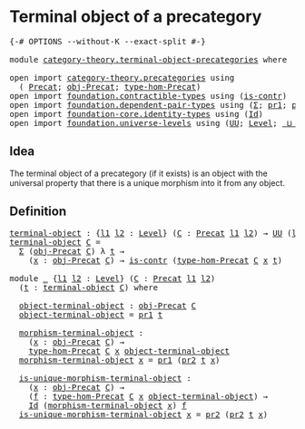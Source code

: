 # Terminal object of a precategory

<pre class="Agda"><a id="45" class="Symbol">{-#</a> <a id="49" class="Keyword">OPTIONS</a> <a id="57" class="Pragma">--without-K</a> <a id="69" class="Pragma">--exact-split</a> <a id="83" class="Symbol">#-}</a>

<a id="88" class="Keyword">module</a> <a id="95" href="category-theory.terminal-object-precategories.html" class="Module">category-theory.terminal-object-precategories</a> <a id="141" class="Keyword">where</a>

<a id="148" class="Keyword">open</a> <a id="153" class="Keyword">import</a> <a id="160" href="category-theory.precategories.html" class="Module">category-theory.precategories</a> <a id="190" class="Keyword">using</a>
  <a id="198" class="Symbol">(</a> <a id="200" href="category-theory.precategories.html#2242" class="Function">Precat</a><a id="206" class="Symbol">;</a> <a id="208" href="category-theory.precategories.html#2555" class="Function">obj-Precat</a><a id="218" class="Symbol">;</a> <a id="220" href="category-theory.precategories.html#2674" class="Function">type-hom-Precat</a><a id="235" class="Symbol">)</a>
<a id="237" class="Keyword">open</a> <a id="242" class="Keyword">import</a> <a id="249" href="foundation.contractible-types.html" class="Module">foundation.contractible-types</a> <a id="279" class="Keyword">using</a> <a id="285" class="Symbol">(</a><a id="286" href="foundation-core.contractible-types.html#925" class="Function">is-contr</a><a id="294" class="Symbol">)</a>
<a id="296" class="Keyword">open</a> <a id="301" class="Keyword">import</a> <a id="308" href="foundation.dependent-pair-types.html" class="Module">foundation.dependent-pair-types</a> <a id="340" class="Keyword">using</a> <a id="346" class="Symbol">(</a><a id="347" href="foundation-core.dependent-pair-types.html#502" class="Record">Σ</a><a id="348" class="Symbol">;</a> <a id="350" href="foundation-core.dependent-pair-types.html#592" class="Field">pr1</a><a id="353" class="Symbol">;</a> <a id="355" href="foundation-core.dependent-pair-types.html#604" class="Field">pr2</a><a id="358" class="Symbol">)</a>
<a id="360" class="Keyword">open</a> <a id="365" class="Keyword">import</a> <a id="372" href="foundation-core.identity-types.html" class="Module">foundation-core.identity-types</a> <a id="403" class="Keyword">using</a> <a id="409" class="Symbol">(</a><a id="410" href="foundation-core.identity-types.html#641" class="Datatype">Id</a><a id="412" class="Symbol">)</a>
<a id="414" class="Keyword">open</a> <a id="419" class="Keyword">import</a> <a id="426" href="foundation.universe-levels.html" class="Module">foundation.universe-levels</a> <a id="453" class="Keyword">using</a> <a id="459" class="Symbol">(</a><a id="460" href="foundation-core.universe-levels.html#222" class="Primitive">UU</a><a id="462" class="Symbol">;</a> <a id="464" href="Agda.Primitive.html#597" class="Postulate">Level</a><a id="469" class="Symbol">;</a> <a id="471" href="Agda.Primitive.html#810" class="Primitive Operator">_⊔_</a><a id="474" class="Symbol">)</a>
</pre>
## Idea

The terminal object of a precategory (if it exists) is an object with the universal property that there is a unique morphism into it from any object.

## Definition

<pre class="Agda"><a id="terminal-object"></a><a id="664" href="category-theory.terminal-object-precategories.html#664" class="Function">terminal-object</a> <a id="680" class="Symbol">:</a> <a id="682" class="Symbol">{</a><a id="683" href="category-theory.terminal-object-precategories.html#683" class="Bound">l1</a> <a id="686" href="category-theory.terminal-object-precategories.html#686" class="Bound">l2</a> <a id="689" class="Symbol">:</a> <a id="691" href="Agda.Primitive.html#597" class="Postulate">Level</a><a id="696" class="Symbol">}</a> <a id="698" class="Symbol">(</a><a id="699" href="category-theory.terminal-object-precategories.html#699" class="Bound">C</a> <a id="701" class="Symbol">:</a> <a id="703" href="category-theory.precategories.html#2242" class="Function">Precat</a> <a id="710" href="category-theory.terminal-object-precategories.html#683" class="Bound">l1</a> <a id="713" href="category-theory.terminal-object-precategories.html#686" class="Bound">l2</a><a id="715" class="Symbol">)</a> <a id="717" class="Symbol">→</a> <a id="719" href="foundation-core.universe-levels.html#222" class="Primitive">UU</a> <a id="722" class="Symbol">(</a><a id="723" href="category-theory.terminal-object-precategories.html#683" class="Bound">l1</a> <a id="726" href="Agda.Primitive.html#810" class="Primitive Operator">⊔</a> <a id="728" href="category-theory.terminal-object-precategories.html#686" class="Bound">l2</a><a id="730" class="Symbol">)</a>
<a id="732" href="category-theory.terminal-object-precategories.html#664" class="Function">terminal-object</a> <a id="748" href="category-theory.terminal-object-precategories.html#748" class="Bound">C</a> <a id="750" class="Symbol">=</a>
  <a id="754" href="foundation-core.dependent-pair-types.html#502" class="Record">Σ</a> <a id="756" class="Symbol">(</a><a id="757" href="category-theory.precategories.html#2555" class="Function">obj-Precat</a> <a id="768" href="category-theory.terminal-object-precategories.html#748" class="Bound">C</a><a id="769" class="Symbol">)</a> <a id="771" class="Symbol">λ</a> <a id="773" href="category-theory.terminal-object-precategories.html#773" class="Bound">t</a> <a id="775" class="Symbol">→</a>
    <a id="781" class="Symbol">(</a><a id="782" href="category-theory.terminal-object-precategories.html#782" class="Bound">x</a> <a id="784" class="Symbol">:</a> <a id="786" href="category-theory.precategories.html#2555" class="Function">obj-Precat</a> <a id="797" href="category-theory.terminal-object-precategories.html#748" class="Bound">C</a><a id="798" class="Symbol">)</a> <a id="800" class="Symbol">→</a> <a id="802" href="foundation-core.contractible-types.html#925" class="Function">is-contr</a> <a id="811" class="Symbol">(</a><a id="812" href="category-theory.precategories.html#2674" class="Function">type-hom-Precat</a> <a id="828" href="category-theory.terminal-object-precategories.html#748" class="Bound">C</a> <a id="830" href="category-theory.terminal-object-precategories.html#782" class="Bound">x</a> <a id="832" href="category-theory.terminal-object-precategories.html#773" class="Bound">t</a><a id="833" class="Symbol">)</a>

<a id="836" class="Keyword">module</a> <a id="843" href="category-theory.terminal-object-precategories.html#843" class="Module">_</a> <a id="845" class="Symbol">{</a><a id="846" href="category-theory.terminal-object-precategories.html#846" class="Bound">l1</a> <a id="849" href="category-theory.terminal-object-precategories.html#849" class="Bound">l2</a> <a id="852" class="Symbol">:</a> <a id="854" href="Agda.Primitive.html#597" class="Postulate">Level</a><a id="859" class="Symbol">}</a> <a id="861" class="Symbol">(</a><a id="862" href="category-theory.terminal-object-precategories.html#862" class="Bound">C</a> <a id="864" class="Symbol">:</a> <a id="866" href="category-theory.precategories.html#2242" class="Function">Precat</a> <a id="873" href="category-theory.terminal-object-precategories.html#846" class="Bound">l1</a> <a id="876" href="category-theory.terminal-object-precategories.html#849" class="Bound">l2</a><a id="878" class="Symbol">)</a>
  <a id="882" class="Symbol">(</a><a id="883" href="category-theory.terminal-object-precategories.html#883" class="Bound">t</a> <a id="885" class="Symbol">:</a> <a id="887" href="category-theory.terminal-object-precategories.html#664" class="Function">terminal-object</a> <a id="903" href="category-theory.terminal-object-precategories.html#862" class="Bound">C</a><a id="904" class="Symbol">)</a> <a id="906" class="Keyword">where</a>

  <a id="915" href="category-theory.terminal-object-precategories.html#915" class="Function">object-terminal-object</a> <a id="938" class="Symbol">:</a> <a id="940" href="category-theory.precategories.html#2555" class="Function">obj-Precat</a> <a id="951" href="category-theory.terminal-object-precategories.html#862" class="Bound">C</a>
  <a id="955" href="category-theory.terminal-object-precategories.html#915" class="Function">object-terminal-object</a> <a id="978" class="Symbol">=</a> <a id="980" href="foundation-core.dependent-pair-types.html#592" class="Field">pr1</a> <a id="984" href="category-theory.terminal-object-precategories.html#883" class="Bound">t</a>

  <a id="989" href="category-theory.terminal-object-precategories.html#989" class="Function">morphism-terminal-object</a> <a id="1014" class="Symbol">:</a>
    <a id="1020" class="Symbol">(</a><a id="1021" href="category-theory.terminal-object-precategories.html#1021" class="Bound">x</a> <a id="1023" class="Symbol">:</a> <a id="1025" href="category-theory.precategories.html#2555" class="Function">obj-Precat</a> <a id="1036" href="category-theory.terminal-object-precategories.html#862" class="Bound">C</a><a id="1037" class="Symbol">)</a> <a id="1039" class="Symbol">→</a>
    <a id="1045" href="category-theory.precategories.html#2674" class="Function">type-hom-Precat</a> <a id="1061" href="category-theory.terminal-object-precategories.html#862" class="Bound">C</a> <a id="1063" href="category-theory.terminal-object-precategories.html#1021" class="Bound">x</a> <a id="1065" href="category-theory.terminal-object-precategories.html#915" class="Function">object-terminal-object</a>
  <a id="1090" href="category-theory.terminal-object-precategories.html#989" class="Function">morphism-terminal-object</a> <a id="1115" href="category-theory.terminal-object-precategories.html#1115" class="Bound">x</a> <a id="1117" class="Symbol">=</a> <a id="1119" href="foundation-core.dependent-pair-types.html#592" class="Field">pr1</a> <a id="1123" class="Symbol">(</a><a id="1124" href="foundation-core.dependent-pair-types.html#604" class="Field">pr2</a> <a id="1128" href="category-theory.terminal-object-precategories.html#883" class="Bound">t</a> <a id="1130" href="category-theory.terminal-object-precategories.html#1115" class="Bound">x</a><a id="1131" class="Symbol">)</a>

  <a id="1136" href="category-theory.terminal-object-precategories.html#1136" class="Function">is-unique-morphism-terminal-object</a> <a id="1171" class="Symbol">:</a>
    <a id="1177" class="Symbol">(</a><a id="1178" href="category-theory.terminal-object-precategories.html#1178" class="Bound">x</a> <a id="1180" class="Symbol">:</a> <a id="1182" href="category-theory.precategories.html#2555" class="Function">obj-Precat</a> <a id="1193" href="category-theory.terminal-object-precategories.html#862" class="Bound">C</a><a id="1194" class="Symbol">)</a> <a id="1196" class="Symbol">→</a>
    <a id="1202" class="Symbol">(</a><a id="1203" href="category-theory.terminal-object-precategories.html#1203" class="Bound">f</a> <a id="1205" class="Symbol">:</a> <a id="1207" href="category-theory.precategories.html#2674" class="Function">type-hom-Precat</a> <a id="1223" href="category-theory.terminal-object-precategories.html#862" class="Bound">C</a> <a id="1225" href="category-theory.terminal-object-precategories.html#1178" class="Bound">x</a> <a id="1227" href="category-theory.terminal-object-precategories.html#915" class="Function">object-terminal-object</a><a id="1249" class="Symbol">)</a> <a id="1251" class="Symbol">→</a>
    <a id="1257" href="foundation-core.identity-types.html#641" class="Datatype">Id</a> <a id="1260" class="Symbol">(</a><a id="1261" href="category-theory.terminal-object-precategories.html#989" class="Function">morphism-terminal-object</a> <a id="1286" href="category-theory.terminal-object-precategories.html#1178" class="Bound">x</a><a id="1287" class="Symbol">)</a> <a id="1289" href="category-theory.terminal-object-precategories.html#1203" class="Bound">f</a>
  <a id="1293" href="category-theory.terminal-object-precategories.html#1136" class="Function">is-unique-morphism-terminal-object</a> <a id="1328" href="category-theory.terminal-object-precategories.html#1328" class="Bound">x</a> <a id="1330" class="Symbol">=</a> <a id="1332" href="foundation-core.dependent-pair-types.html#604" class="Field">pr2</a> <a id="1336" class="Symbol">(</a><a id="1337" href="foundation-core.dependent-pair-types.html#604" class="Field">pr2</a> <a id="1341" href="category-theory.terminal-object-precategories.html#883" class="Bound">t</a> <a id="1343" href="category-theory.terminal-object-precategories.html#1328" class="Bound">x</a><a id="1344" class="Symbol">)</a>
</pre>